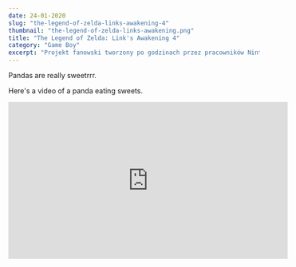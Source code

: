 ```yaml
---
date: 24-01-2020
slug: "the-legend-of-zelda-links-awakening-4"
thumbnail: "the-legend-of-zelda-links-awakening.png"
title: "The Legend of Zelda: Link's Awakening 4"
category: "Game Boy"
excerpt: "Projekt fanowski tworzony po godzinach przez pracowników Nintendo miał awansować w port jednej z poprzednich odsłon przygód Linka. Szybko okazało się jednak, że gra ma dużo większe ambicje i została wydana jako spin-off serii w 1993 roku. Sprzedaz gry była tak dobra że w 1998 została wydana jej odświeżona reedycja na konsolę Game Boy Color. Fani musieli poczekać kolejne dwadziesta lat na najnowszy remake gry, który ukazał się na konsoli Nintendo Switch we wrześniu 2019 roku. Link's Awakening jest czwartą grą z serii i pierwszą wydaną na przenośną konsolę."
---
```


Pandas are really sweetrrr.

Here's a video of a panda eating sweets.

<iframe width="560" height="315" src="https://www.youtube.com/embed/4n0xNbfJLR8" frameborder="0" allowfullscreen></iframe>